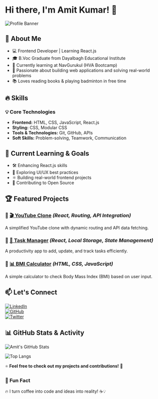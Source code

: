 # Hi there, I'm Amit Kumar! 👋

![Profile Banner](https://source.unsplash.com/1600x400/?technology,developer)

## 🚀 About Me
- 💻 Frontend Developer | Learning React.js
- 🎓 B.Voc Graduate from Dayalbagh Educational Institute
- 🏫 Currently learning at NavGurukul (HVA Bootcamp)
- 🎯 Passionate about building web applications and solving real-world problems
- 📚 Loves reading books & playing badminton in free time

## 🔥 Skills
### 💡 Core Technologies
- **Frontend:** HTML, CSS, JavaScript, React.js
- **Styling:** CSS, Modular CSS
- **Tools & Technologies:** Git, GitHub, APIs
- **Soft Skills:** Problem-solving, Teamwork, Communication

## 🌱 Current Learning & Goals
- 🛠 Enhancing React.js skills
- 🎨 Exploring UI/UX best practices
- ⚛️ Building real-world frontend projects
- 🚀 Contributing to Open Source

## 🏆 Featured Projects
### 🔹 [🎬 YouTube Clone](#) *(React, Routing, API Integration)*
A simplified YouTube clone with dynamic routing and API data fetching.

### 🔹 [📝 Task Manager](#) *(React, Local Storage, State Management)*
A productivity app to add, update, and track tasks efficiently.

### 🔹 [📊 BMI Calculator](#) *(HTML, CSS, JavaScript)*
A simple calculator to check Body Mass Index (BMI) based on user input.

## 📫 Let's Connect
[![LinkedIn](https://img.shields.io/badge/LinkedIn-blue?style=for-the-badge&logo=linkedin)](https://www.linkedin.com/in/your-profile/)  
[![GitHub](https://img.shields.io/badge/GitHub-black?style=for-the-badge&logo=github)](https://github.com/amitkumar)  
[![Twitter](https://img.shields.io/badge/Twitter-blue?style=for-the-badge&logo=twitter)](https://twitter.com/your-profile)  

## 📊 GitHub Stats & Activity
![Amit's GitHub Stats](https://github-readme-stats.vercel.app/api?username=amitkumar&show_icons=true&theme=radical)

![Top Langs](https://github-readme-stats.vercel.app/api/top-langs/?username=amitkumar&layout=compact&theme=radical)

⭐ **Feel free to check out my projects and contributions!** 🚀

### 🎯 Fun Fact
🔥 I turn coffee into code and ideas into reality! ☕💡
